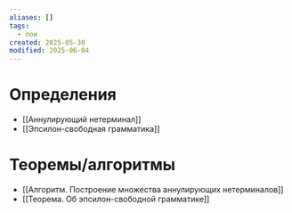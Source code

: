 ```yaml
---
aliases: []
tags:
  - лои
created: 2025-05-30
modified: 2025-06-04
---
```

# Определения
- [[Аннулирующий нетерминал]]
- [[Эпсилон-свободная грамматика]]

# Теоремы/алгоритмы
- [[Алгоритм. Построение множества аннулирующих нетерминалов]]
- [[Теорема. Об эпсилон-свободной грамматике]]